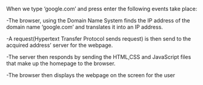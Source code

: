 When we type ‘google.com’ and press enter the following events take place:


  -The browser, using the Domain Name System finds the IP address of the domain name ‘google.com’ and translates it into an IP address.

  -A request(Hypertext Transfer Protocol sends request) is then send to the acquired address’ server for the webpage.

  -The server then responds by sending the HTML,CSS and JavaScript files that make up the homepage to the browser.
  
 -The browser then displays the webpage on the screen for the user
